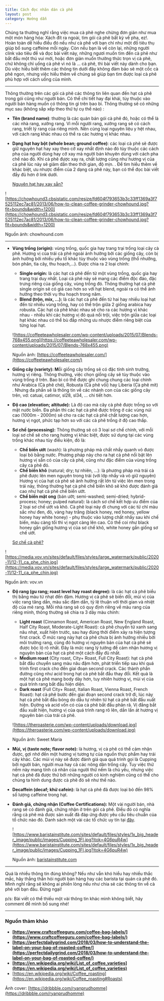 ```yaml
---
title: Cách đọc nhãn dán cà phê
layout: post
category: Hướng dẫn
---
```


Chúng ta thường nghĩ rằng việc mua cà phê nghe chừng đơn giản như mua một món hàng hóa: Xách đít ra ngoài, tìm gói cà phê bất kỳ về pha, ez!. Hoàn toàn dễ hiểu điều đó nếu như cà phê với bạn chỉ như một đồ tiêu thụ giúp bổ sung caffeine mỗi ngày. Còn nếu bạn là vế còn lại, những người clink vào tiêu đề và đọc bài viết này, những ngươi muốn tìm đến cà phê như bắt đầu một thú vui mới, hoặc đơn giản muốn thưởng thức trọn vị cà phê, chứ không chỉ uống cà phê vì nó là … cà phê, thì bài viết này dành cho bạn. Dù việc hiểu biết thêm các thông tin dưới đây không đảm bảo sẽ một cốc cà phê ngon, nhưng việc hiểu thêm về chúng sẽ giúp bạn tìm được loại cà phê phù hợp với cách uống của mình.

---

Thông thường trên các gói cà phê các thông tin liên quan đến hạt cà phê trong gói cũng như người bán. Có thể chi tiết hay đại khái, tùy thuộc vào người bán hàng muốn có thông tin gì trên bao bì. Thông thường sẽ có những mục sau (không sắp xếp theo thứ tự cụ thể nào) :

- **Tên (brand name)**: thường là các quán bán gói cà phê đó, hoặc có thể là các nhà rang, xưởng rang. Vì mỗi người rang, xưởng rang sẽ có cách rang, triết lý rang của riêng mình. Nên cùng loại nguyên liệu y hệt nhau, với cách rang khác nhau có thể ra các hương vị khác nhau.
- **Dạng hạt hay bột (whole bean; ground coffee)**: các loại cà phê sẽ được giữ nguyên hạt hay xay theo cỡ xay nhất định nào đó tùy thuộc các cách pha của người dùng hay cỡ xay mà người bán khuyên dùng với cách pha chế nào đó. Khi cà phê được xay ra, chất lượng cũng như hương vị của cà phê lúc này sẽ giảm dần theo thời gian, độ mịn. . Để tìm hiểu thêm về khác biệt, ưu nhược điểm của 2 dạng cà phê này, bạn có thể đọc bài viết đầy đủ hơn ở link dưới.

    [Nguyên hạt hay xay sẵn?](https://www.notion.so/Nguy-n-h-t-hay-xay-s-n-f49fd3c6766344188700f4a84a07739f) 

![https://chowhound3.cbsistatic.com/resize/fd604f793653b3c33ff1369a3f7525112ec7ac81/2013/06/how-to-clean-coffee-grinder-chowhound.jpg?fit=bounds&width=1200](https://chowhound3.cbsistatic.com/resize/fd604f793653b3c33ff1369a3f7525112ec7ac81/2013/06/how-to-clean-coffee-grinder-chowhound.jpg?fit=bounds&width=1200)

Nguồn ảnh: chowhound.com

---

- **Vùng trồng (origin):** vùng trồng, quốc gia hay trang trại trồng loại cây cà phê. Hương vị của trái cà phê ngoài ảnh hưởng bởi các giống cây, còn bị ảnh hưởng bởi nhiều yếu tố khác tùy thuộc vào vùng trồng (thổ nhưỡng, bón phân, tỉa cây, thu hoạch,...). Được chia ra 2 loại chính:
    - **Single origin:** là các hạt cà phê đến từ một vùng trồng, quốc gia hay trang trại duy nhất. Loại cà phê này sẽ mang các điểm độc đáo, đặc trưng riêng của giống cây, vùng trồng đó. Thông thường hạt cà phê single origin sẽ có giá cao hơn so với hạt blend, ngoài ra có thể ảnh hưởng theo thời vụ thu hoạch trong năm.
    - **Blend (trộn, mix, ...):** là các hạt cà phê đến từ hai hay nhiều loại hạt đến từ nhiều vùng trồng, hay có thể trộn giữa 2 giống arabica hay robusta. Các hạt cà phê khác nhau sẽ cho ra các hương vị khác nhau - nhiều khi các hương vị đó quá nổi trội, việc trộn giữa các loại hạt khác nhau có thể bù đắp những ưu nhược điểm riêng biệt của từng loại hạt.

    ![https://coffeeteawholesaler.com/wp-content/uploads/2015/07/Blends-768x455.png](https://coffeeteawholesaler.com/wp-content/uploads/2015/07/Blends-768x455.png)

    Nguồn ảnh: [https://coffeeteawholesaler.com/](https://coffeeteawholesaler.com/)

- **Giống cây (variety): M**ỗi giống cây trồng sẽ có đặc tính sinh trưởng, hương vị riêng. Thông thường, việc chọn giống cây sẽ tùy thuộc vào vùng trồng ở trên. Bao bì có thể được ghi chung chung các loại chính như Arabica (Cà phê chè), Robusta (Cà phê vối) hay Liberia (Cà phê mít) . Nhưng đa phần sẽ là thông tin về các nhánh con của các giống cây trên, vd: catuai, catimor, sl28, sl34, … chi tiết hơn.
- **Độ cao (elevation; altitude):** Là độ cao mà cây cà phê được trồng so với mặt nước biển. Đa phần thì các hạt cà phê được trồng ở các vùng núi cao (1000m - 2000m) sẽ cho ra các hạt cà phê chất lượng cao hơn, hương vị ngọt, phức tạp hơn so với các cà phê trồng ở độ cao thấp.
- **Sơ chế (processing):** Thông thường sẽ có 3 loại sơ chế chính, với mỗi loại sơ chế sẽ cho rang hương vị khác biệt, được sử dụng tại các vùng trồng khác nhau tùy điều kiện, đó là:
    - **Chế biến ướt** (wash): là phương pháp mà chất nhầy quanh vỏ được loại bỏ bằng nước. Phương pháp này cho ra hạt cà phê nổi bật lên hương vị sẵn có của cây cà phê, cũng như đặc điểm của vùng trồng cây cà phê đó.
    - **Chế biến khô** (natural; dry; tự nhiên, ...): là phương pháp mà trái cà phê được lên men nguyên trong trái (với lớp nhầy và vỏ giữ nguyên) Hương vị của hạt cà phê sẽ ảnh hưởng rất lớn từ việc lên men trong trái này, thông thường hạt cà phê chế biến khô sẽ khó được đánh giá cao như hạt cà phê chế biến ướt.
    - **Chế biến mật ong** (bán ướt; semi-washed; semi-dried;  hybrid-process; honey; pulped natural): là cách sơ chế kết hợp ưu điểm của 2 loại sơ chế ướt và khô. Cà phê loại này đi chung với các từ chỉ màu sắc như đen, đỏ, vàng hay trắng (black honey, red honey, yellow honey hay white honey) - phụ thuộc vào lượng chất nhầy sau khi chế biến, màu càng tối thì vị ngọt càng lên cao. Có thể coi như black honey gần giống hương vị của sơ chế khô, white honey gần giống sơ chế ướt.

    [Sơ chế cà phê?](https://www.notion.so/S-ch-c-ph-dc1aee45beda4eec952b979144d70ad9) 

![https://media.vov.vn/sites/default/files/styles/large_watermark/public/2020-11/12-11_ca_phe_chin.jpg](https://media.vov.vn/sites/default/files/styles/large_watermark/public/2020-11/12-11_ca_phe_chin.jpg)

Nguồn ảnh: vov.vn

- **Độ rang (gu rang; roast level hay roast degree):** là các hạt cà phê biểu thị bằng màu từ nhạt đến đậm. Hương vị cà phê sẽ biến đổi, mùi vị của việc rang tăng dần, màu sắc đậm dần, tỷ lệ thuận với thời gian và nhiệt độ của mẻ rang. Mỗi nhà rang sẽ có quy định riêng về màu rang của riêng mình, thông thường sẽ chia ra 3 dãy màu chính:
    - **Light roast** (Cinnamon Roast, American Roast, New England Roast, Half City Roast, Moderate-Light Roast): cà phê chuyển từ xanh sang nâu nhạt, xuất hiện trước, sau hay đúng thời điểm xảy ra hiện tượng first crack. Ở mức rang này hạt cà phê chưa bị ảnh hưởng nhiều bởi môi trường rang, cùng đó hương vị nguyên bản của hạt cà phê sẽ được bộc lộ rõ nhất. Đây là mức rang lý tưởng để cảm nhận hương vị nguyên bản của hạt cà phê một cách đầy đủ nhất.
    - **Medium roast** (City roast, City+ Roast, Full City Roast): hạt cà phê bắt đầu chuyển sang màu nâu đậm hơn, phát triển tiếp sau khi quá trình first crack cho đến giai đoạn second crack. Các thành phần đường cũng như acid trong hạt cà phê bắt đầu thay đổi. Kết quả là một hạt cà phê mang body dày hơn, tuy nhiên hương vị, mùi vị của quá trình rang bắt đầu hiện diện.
    - **Dark roast** (Full City+ Roast, Italian Roast, Vienna Roast, French Roast): hạt cà phê bước đến giai đoạn second crack trở đi, lúc này hạt cà phê bắt đầu bóng do dầu tự nhiên từ hạt cà phê bắt đầu xuất hiện. Đường và acid vốn có của cà phê bắt đầu phân rã. Vị đắng bắt đầu xuất hiện, hương vị của quá trình rang rõ lên, dần lấn át hương vị nguyên bản của trái cà phê.

    ![https://theroasterie.com/wp-content/uploads/download.jpg](https://theroasterie.com/wp-content/uploads/download.jpg)

    Nguồn ảnh: Sweet Maria

- **Mùi, vị (taste note; flavor note):** là hương, vị cà phê có thể cảm nhận được, gợi nhớ đến một hương vị tương tự của nguồn thực phẩm hay trái cây khác. Các mùi vị này sẽ được đánh giá qua quá trình gọi là Cupping bởi người bán, người mua hay cả các nông dân trồng cây. Tuy việc thử nếm này mang tính cá nhân của người thử nếm là chủ yếu, nhưng việc hạt cà phê đã được thử bởi những người có kinh nghiệm cũng có thể cho chúng ta hình dung được cà phê đó sẽ như thế nào.
- **Decaffein (decaf; khử cafein):** là hạt cà phê đã được loại bỏ đến 98% số lượng caffeine trong hạt.
- **Đánh giá, chứng nhận (Coffee Certifications):** Một vài người bán, nhà rang sẽ có đánh giá, chứng nhận ở trên gói cà phê. Điều đó có nghĩa rằng cà phê mà được sản xuất đã đáp ứng được yêu cầu tiêu chuẩn của tổ chức nào đó. Danh sách một vài các tổ chức uy tín tại [đây](http://www.ico.org/links_sustaine.asp).

    ![https://www.baristainstitute.com/sites/default/files/styles/1x_big_header_image/public/images/Cupping_1FI.jpg?itok=4G6puR4w](https://www.baristainstitute.com/sites/default/files/styles/1x_big_header_image/public/images/Cupping_1FI.jpg?itok=4G6puR4w)

    Nguồn ảnh: [baristainstitute.com](http://baristainstitute.com/)

---

Quá là nhiều thông tin đúng không? Nếu như vẫn khó hiểu hay nhiều thắc mắc, hãy thẳng thắn hỏi người bán hàng hay các barista tại quán cà phê đó. Mình nghĩ rằng sẽ không ai phiền lòng nếu như chia sẻ các thông tin về cà phê với bạn đâu. Đừng ngại!

p/s: Bài viết có thể thiếu một vài thông tin khác mình không biết, hãy comment để mình bổ sung nhé!

---

### Nguồn thảm khảo

- **[https://www.craftcoffeeguru.com/coffee-bag-labels/](https://www.craftcoffeeguru.com/coffee-bag-labels/)**
- **[https://perfectdailygrind.com/2018/03/how-to-understand-the-label-on-your-bag-of-roasted-coffee/](https://perfectdailygrind.com/2018/03/how-to-understand-the-label-on-your-bag-of-roasted-coffee/)**
- **[https://en.wikipedia.org/wiki/List_of_coffee_varieties](https://en.wikipedia.org/wiki/List_of_coffee_varieties)**
- [https://en.wikipedia.org/wiki/Coffee_roasting](https://en.wikipedia.org/wiki/Coffee_roasting#Roasts)

Ảnh cover: [https://dribbble.com/ryanprudhomme](https://dribbble.com/ryanprudhomme)